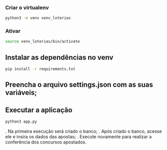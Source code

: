 ### Criar o virtualenv
```bash
python3 -m venv venv_loterias
```

### Ativar
```bash
source venv_loterias/bin/activate
```
## Instalar as dependências no venv
```bash
pip install -r requirements.txt
```

## Preencha o arquivo settings.json com as suas variáveis;


## Executar a aplicação 

```bash
python3 app.py
```

. Na primeira execução será criado o banco;
. Após criado o banco, acesse ele e insira os dados das apostas;
. Execute novamente para realizar a conferência dos concursos apostados.

